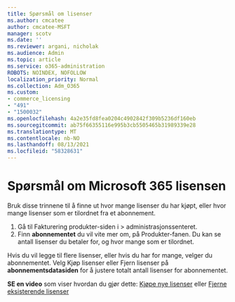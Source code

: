 ```yaml
---
title: Spørsmål om lisenser
ms.author: cmcatee
author: cmcatee-MSFT
manager: scotv
ms.date: ''
ms.reviewer: argani, nicholak
ms.audience: Admin
ms.topic: article
ms.service: o365-administration
ROBOTS: NOINDEX, NOFOLLOW
localization_priority: Normal
ms.collection: Adm_O365
ms.custom:
- commerce_licensing
- "491"
- "1500032"
ms.openlocfilehash: 4a2e35fd8fea0204c4902842f309b5236df160eb
ms.sourcegitcommit: ab75f66355116e995b3cb5505465b31989339e28
ms.translationtype: MT
ms.contentlocale: nb-NO
ms.lasthandoff: 08/13/2021
ms.locfileid: "58328631"
---
```

# <a name="questions-about-your-microsoft-365-license"></a>Spørsmål om Microsoft 365 lisensen

Bruk disse trinnene til å finne ut hvor mange lisenser du har kjøpt, eller hvor mange lisenser som er tilordnet fra et abonnement.
  
1. Gå til Fakturering produkter-siden i  \> **[](https://go.microsoft.com/fwlink/p/?linkid=842054)** administrasjonssenteret.
2. Finn **abonnementet** du vil vite mer om, på Produkter-fanen. Du kan se antall lisenser du betaler for, og hvor mange som er tilordnet.

Hvis du vil legge til flere lisenser, eller hvis du har for mange, velger du abonnementet. Velg Kjøp lisenser eller Fjern lisenser på **abonnementsdatasiden** for å justere totalt antall lisenser for abonnementet. 

**SE en video** som viser hvordan du gjør dette: [Kjøpe nye lisenser](https://go.microsoft.com/fwlink/p/?linkid=2154857) eller [Fjerne eksisterende lisenser](https://go.microsoft.com/fwlink/p/?linkid=2154938)